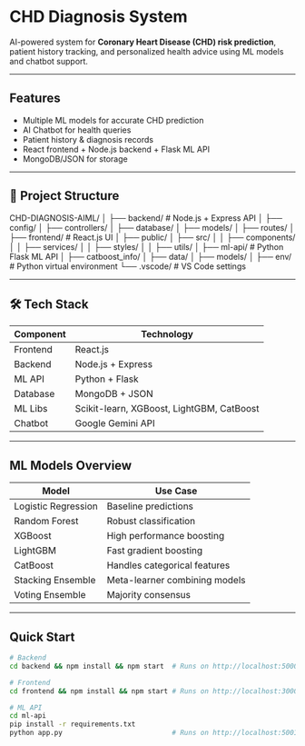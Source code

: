 # CHD Diagnosis System

AI-powered system for **Coronary Heart Disease (CHD) risk prediction**, patient history tracking, and personalized health advice using ML models and chatbot support.

---

## Features
- Multiple ML models for accurate CHD prediction
- AI Chatbot for health queries
- Patient history & diagnosis records
- React frontend + Node.js backend + Flask ML API
- MongoDB/JSON for storage

---

## 📂 Project Structure

CHD-DIAGNOSIS-AIML/
│
├── backend/ # Node.js + Express API
│ ├── config/
│ ├── controllers/
│ ├── database/
│ ├── models/
│ ├── routes/
│
├── frontend/ # React.js UI
│ ├── public/
│ ├── src/
│ │ ├── components/
│ │ ├── services/
│ │ ├── styles/
│ │ ├── utils/
│
├── ml-api/ # Python Flask ML API
│ ├── catboost_info/
│ ├── data/
│ ├── models/
│
├── env/ # Python virtual environment
└── .vscode/ # VS Code settings

---

## 🛠 Tech Stack
| Component   | Technology |
|-------------|------------|
| Frontend    | React.js   |
| Backend     | Node.js + Express |
| ML API      | Python + Flask |
| Database    | MongoDB + JSON |
| ML Libs     | Scikit-learn, XGBoost, LightGBM, CatBoost |
| Chatbot     | Google Gemini API |

---

## ML Models Overview
| Model               | Use Case |
|----------------------|----------|
| Logistic Regression  | Baseline predictions |
| Random Forest        | Robust classification |
| XGBoost             | High performance boosting |
| LightGBM            | Fast gradient boosting |
| CatBoost            | Handles categorical features |
| Stacking Ensemble   | Meta-learner combining models |
| Voting Ensemble     | Majority consensus |

---

## Quick Start
```bash
# Backend
cd backend && npm install && npm start  # Runs on http://localhost:5000

# Frontend
cd frontend && npm install && npm start # Runs on http://localhost:3000

# ML API
cd ml-api
pip install -r requirements.txt
python app.py                           # Runs on http://localhost:5001
